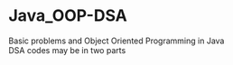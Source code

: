 # Java_OOP-DSA
Basic problems and Object Oriented Programming in Java 
<br>
DSA codes may be in two parts
